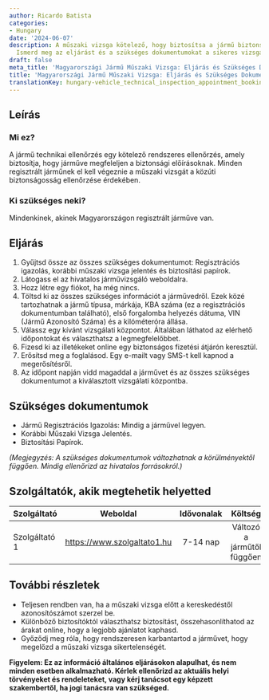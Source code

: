 ```yaml
---
author: Ricardo Batista
categories:
- Hungary
date: '2024-06-07'
description: A műszaki vizsga kötelező, hogy biztosítsa a jármű biztonságosságát Magyarországon.
  Ismerd meg az eljárást és a szükséges dokumentumokat a sikeres vizsgához!
draft: false
meta_title: 'Magyarországi Jármű Műszaki Vizsga: Eljárás és Szükséges Dokumentumok'
title: 'Magyarországi Jármű Műszaki Vizsga: Eljárás és Szükséges Dokumentumok'
translationKey: hungary-vehicle_technical_inspection_appointment_booking
---
```



## Leírás
### Mi ez?
A jármű technikai ellenőrzés egy kötelező rendszeres ellenőrzés, amely biztosítja, hogy járműve megfeleljen a biztonsági előírásoknak. Minden regisztrált járműnek el kell végeznie a műszaki vizsgát a közúti biztonságosság ellenőrzése érdekében.

### Ki szükséges neki?
Mindenkinek, akinek Magyarországon regisztrált járműve van.

## Eljárás
1. Gyűjtsd össze az összes szükséges dokumentumot: Regisztrációs igazolás, korábbi műszaki vizsga jelentés és biztosítási papírok.
2. Látogass el az hivatalos járművizsgáló weboldalra.
3. Hozz létre egy fiókot, ha még nincs.
4. Töltsd ki az összes szükséges információt a járművedről. Ezek közé tartozhatnak a jármű típusa, márkája, KBA száma (ez a regisztrációs dokumentumban található), első forgalomba helyezés dátuma, VIN (Jármű Azonosító Száma) és a kilóméteróra állása.
5. Válassz egy kívánt vizsgálati központot. Általában láthatod az elérhető időpontokat és választhatsz a legmegfelelőbbet.
6. Fizesd ki az illetékeket online egy biztonságos fizetési átjárón keresztül.
7. Erősítsd meg a foglalásod. Egy e-mailt vagy SMS-t kell kapnod a megerősítésről.
8. Az időpont napján vidd magaddal a járművet és az összes szükséges dokumentumot a kiválasztott vizsgálati központba.

## Szükséges dokumentumok
- Jármű Regisztrációs Igazolás: Mindig a járművel legyen.
- Korábbi Műszaki Vizsga Jelentés.
- Biztosítási Papírok.

*(Megjegyzés: A szükséges dokumentumok változhatnak a körülményektől függően. Mindig ellenőrizd az hivatalos forrásokról.)*

## Szolgáltatók, akik megtehetik helyetted

| Szolgáltató     |     Weboldal     |     Idővonalak   |       Költség    |
| --------------- | --------------- |  :-------------: | :-------------: |
| Szolgáltató 1   |  https://www.szolgaltato1.hu       |      7-14 nap      |        Változó a járműtől függően       |

## További részletek
- Teljesen rendben van, ha a műszaki vizsga előtt a kereskedéstől azonosítószámot szerzel be.
- Különböző biztosítóktól választhatsz biztosítást, összehasonlíthatod az árakat online, hogy a legjobb ajánlatot kaphasd.
- Győződj meg róla, hogy rendszeresen karbantartod a járművet, hogy megelőzd a műszaki vizsga sikertelenségét.

**Figyelem: Ez az információ általános eljárásokon alapulhat, és nem minden esetben alkalmazható. Kérlek ellenőrizd az aktuális helyi törvényeket és rendeleteket, vagy kérj tanácsot egy képzett szakembertől, ha jogi tanácsra van szükséged.**